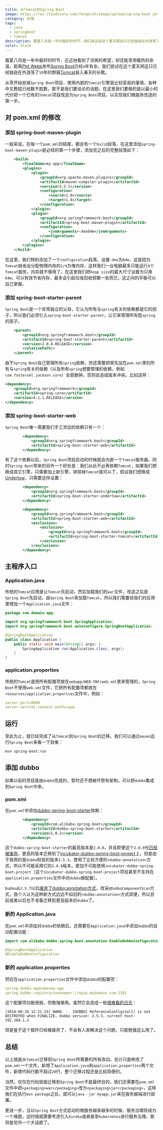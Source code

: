 ```yaml
---
title: 从Tomcat到Spring Boot
image: https://res.cloudinary.com/fengerzh/image/upload/spring-boot_ynthte.jpg
category: 后端
tags:
  - java
  - springboot
  - tomcat
description: 暮夏八月是一年中最好的时节，我们尝试在这个夏天把这只已经独自在外游荡了19年的野猫Tomcat装入春天的长靴。
color: black
---
```


暮夏八月是一年中最好的时节，近近地看到了凉爽的希望，却还能享用暖热的余温。距离[Phil Webb][1]发布[Spring Boot][2]已经`4`年有余，我们尝试在这个夏天把这只已经独自在外游荡了`19`年的野猫[Tomcat][3]装入春天的长靴。

从零开始安装`Spring Boot`项目，使用内嵌的`Tomcat`引擎是比较容易的事情，各种中文教程已经数不胜数，那不是我们要谈论的话题。在这里我们要做的是以最小的代价把一个已有的`Tomcat`项目改造为`Spring Boot`项目，以实现我们微服务改造的第一步。

## 对 pom.xml 的修改

### 添加 spring-boot-maven-plugin

一般来说，在每一个`pom.xml`的结尾，都会有一个`build`段落，在这里添加`spring-boot-maven-plugin`是必经的第一个步骤，添加完之后的完整段落如下：

```xml
    <build>
        <finalName>my-app</finalName>
        <plugins>
            <plugin>
                <groupId>org.apache.maven.plugins</groupId>
                <artifactId>maven-compiler-plugin</artifactId>
                <version>3.5.1</version>
                <configuration>
                    <source>1.8</source>
                    <target>1.8</target>
                </configuration>
            </plugin>
            <plugin>
                <groupId>org.springframework.boot</groupId>
                <artifactId>spring-boot-maven-plugin</artifactId>
                <configuration>
                    <jvmArguments>-Xmx64m</jvmArguments>
                </configuration>
            </plugin>
        </plugins>
    </build>
```

在这里，我们特别添加了一个`configuration`段落，设置`-Xmx`为`64m`，这是因为`Tomcat`缺省会分配物理内存的`1/4`为堆内存，这样我们一台电脑最多只能运行`4`个`Tomcat`服务，内存就不够用了。在这里我们把`heap size`的最大尺寸设置为只用`64m`，可以有效节省内存，最多会引起垃圾回收频繁一些而已，这之间的平衡可以自己掌握。

### 添加 spring-boot-starter-parent

`Spring Boot`是一个非常独立的父母，它认为所有与`spring`有关的依赖都是它的孩子，所以我们必须引入`spring-boot-starter-parent`，让它来管理所有姓`spring`的孩子。

```xml
    <parent>
        <groupId>org.springframework.boot</groupId>
        <artifactId>spring-boot-starter-parent</artifactId>
        <version>2.0.4.RELEASE</version>
        <relativePath/>
    </parent>
```

由于`Spring Boot`自己管理所有`spring`依赖，你还需要把原先加在`pom.xml`里的所有与`spring`有关的依赖（以及所有`spring`想要管理的依赖，例如`com.fasterxml.jackson.core`）全部删掉，否则会造成版本冲突。比如这样：

```xml
<dependency>
    <groupId>org.springframework</groupId>
    <artifactId>spring-core</artifactId>
    <version>4.1.1.RELEASE</version>
</dependency>
```

### 添加 spring-boot-starter-web

`Spring Boot`唯一需要我们手工添加的依赖只有一个：

```xml
        <dependency>
            <groupId>org.springframework.boot</groupId>
            <artifactId>spring-boot-starter-web</artifactId>
        </dependency>
```

有了这个依赖以后，`Spring Boot`项目启动的时候就会内嵌一个`Tomcat`服务器。同时`Spring Boot`带来的另外一个好处是：我们从此不必再依赖`Tomcat`，如果我们想换成其它引擎，只需要加上新引擎，排除掉`Tomcat`就可以了，假设我们想换成[Undertow][4]，只需要这样设置：

```xml
        <dependency>
            <groupId>org.springframework.boot</groupId>
            <artifactId>spring-boot-starter-undertow</artifactId>
        </dependency>

        <dependency>
            <groupId>org.springframework.boot</groupId>
            <artifactId>spring-boot-starter-web</artifactId>
            <exclusions>
                <exclusion>
                    <groupId>org.springframework.boot</groupId>
                    <artifactId>spring-boot-starter-tomcat</artifactId>
                </exclusion>
            </exclusions>
        </dependency>
```

## 主程序入口

### Application.java

传统的`Tomcat`应用是让`Tomcat`先启动，然后加载我们的`war`文件，改造之后是`Spring Boot`先启动，由`Spring Boot`来加载`Tomcat`，所以我们需要给我们的应用里增加一个`Application.java`文件：

```java
package com.domain.app;

import org.springframework.boot.SpringApplication;
import org.springframework.boot.autoconfigure.SpringBootApplication;

@SpringBootApplication
public class Application {
    public static void main(String[] args) {
        SpringApplication.run(Application.class, args);
    }
}
```

### application.properties

传统的`Tomcat`是把所有配置项放在`webapp/WEB-INF/web.xml`里来管理的，`Spring Boot`不使用`web.xml`文件，它把所有配置项都放在`resources/application.properties`文件中，例如：

```yaml
server.port=8090
server.servlet.context-path=/app
```

## 运行

至此为止，就已经完成了从`Tomcat`到`Spring Boot`的迁移。我们可以通过`maven`运行`Spring Boot`来看一下效果：

```bash
mvn spring-boot:run
```

## 添加 dubbo

如果以前的项目是由`dubbo`完成的，暂时还不想破坏原有架构，可以把`dubbo`集成到`Spring Boot`中来。

### pom.xml

在`pom.xml`中添加[dubbo-spring-boot-starter][5]依赖：

```xml
        <dependency>
            <groupId>com.alibaba.spring.boot</groupId>
            <artifactId>dubbo-spring-boot-starter</artifactId>
            <version>1.0.2</version>
        </dependency>
```

这个`dubbo-spring-boot-starter`的最高版本是`2.0.0`，并且即便这个`2.0.0`也[已经被废弃][6]，更高的版本迁移到了[incubator-dubbo-spring-boot-project][7]上，但是由于我用的是`dubbo`较低的版本`2.5.3`，使用了比较方便的`<dubbo:annotation>`方式，所以不可能采用它的`2.0.0`版本，更加不可能使用`incubator-dubbo-spring-boot-project`（这个`incubator-dubbo-spring-boot-project`项目甚至不支持在`application.properties`文件中对`dubbo`做配置）。

`Dubbo`从`2.5.7`以后[废弃了<dubbo:annotation>方式][8]，改采`@DubboComponentScan`方式，我个人认为这种新方式远远不如旧的`<dubbo:annotation>`方式简便，所以目前或者以后也不准备迁移到更高版本的`dubbo`了。

### 新的 Application.java

在`pom.xml`中添加对`dubbo`的依赖后，还需要在`Application.java`中添加`dubbo`的自动配置功能：

```java
import com.alibaba.dubbo.spring.boot.annotation.EnableDubboConfiguration;

@SpringBootApplication
@EnableDubboConfiguration
```

### 新的 application.properties

然后在`application.properties`文件中添加`dubbo`的配置项：

```yaml
spring.dubbo.appname=my-app
spring.dubbo.registry=zookeeper://myip.mydomain.com:2181
```

这个配置项功能很弱，但勉强够用。虽然它会造成一些[很难看的日志][9]：

```log
[2018-08-26 12:21:25] WARN  -  [DUBBO] ReferenceConfig(null) is not DESTROYED when FINALIZE, dubbo version: 2.5.3, current host: 192.168.1.2
```

但是鉴于这个插件已经被废弃了，不会有人来解决这个问题，只能勉强这么用了。

## 总结

以上就是从`Tomcat`迁移到`Spring Boot`所需要的所有改动。总计只是修改了`pom.xml`一个文件，新增了`Application.java`和`application.properties`两个文件，新增代码行数不超过`20`行，整个迁移过程还是比较简便的。

当然，仅仅在代码层面迁移到`Spring Boot`不是最终目的，我们还需要在`pom.xml`文件中把`<packaging>war</packaging>`改为`<packaging>jar</packaging>`，这样我们在执行`mvn package`之后，就可以`java -jar myapp.jar`来在服务器端进行部署。

更进一步，当以`Spring Boot`方式启动的微服务越来越多的时候，服务治理将成为一个难题，这时候就需要考虑引入`Eureka`或者甚至`Kubernetes`进行服务治理，那将是另外一个大话题了。

[1]: https://spring.io/team/pwebb
[2]: https://spring.io/projects/spring-boot
[3]: http://tomcat.apache.org/
[4]: http://undertow.io/
[5]: https://github.com/alibaba/dubbo-spring-boot-starter
[6]: https://github.com/alibaba/dubbo-spring-boot-starter/issues/80
[7]: https://github.com/apache/incubator-dubbo-spring-boot-project
[8]: https://github.com/mercyblitz/blogs/blob/da5b134b916e84c52176e5495e2742a56c67168b/java/dubbo/Dubbo-Annotation-Driven.md
[9]: https://github.com/alibaba/dubbo-spring-boot-starter/issues/83
